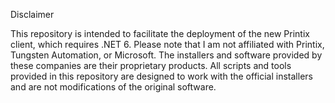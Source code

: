 Disclaimer

This repository is intended to facilitate the deployment of the new Printix client, which requires .NET 6. Please note that I am not affiliated with Printix, Tungsten Automation, or Microsoft. The installers and software provided by these companies are their proprietary products. All scripts and tools provided in this repository are designed to work with the official installers and are not modifications of the original software.
